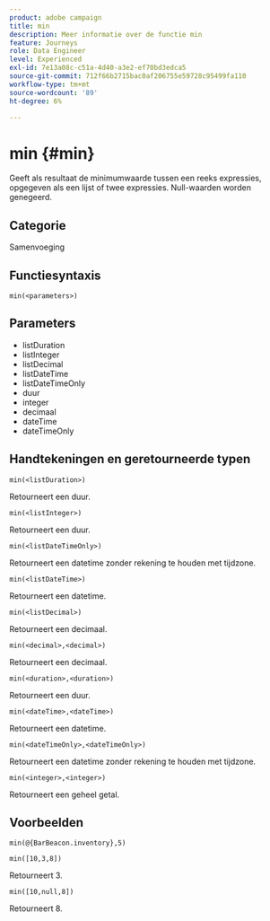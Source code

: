 ```yaml
---
product: adobe campaign
title: min
description: Meer informatie over de functie min
feature: Journeys
role: Data Engineer
level: Experienced
exl-id: 7e13a08c-c51a-4d40-a3e2-ef70bd3edca5
source-git-commit: 712f66b2715bac0af206755e59728c95499fa110
workflow-type: tm+mt
source-wordcount: '89'
ht-degree: 6%

---
```


# min {#min}

Geeft als resultaat de minimumwaarde tussen een reeks expressies, opgegeven als een lijst of twee expressies. Null-waarden worden genegeerd.

## Categorie

Samenvoeging

## Functiesyntaxis

`min(<parameters>)`

## Parameters

* listDuration
* listInteger
* listDecimal
* listDateTime
* listDateTimeOnly
* duur
* integer
* decimaal
* dateTime
* dateTimeOnly

## Handtekeningen en geretourneerde typen

`min(<listDuration>)`

Retourneert een duur.

`min(<listInteger>)`

Retourneert een duur.

`min(<listDateTimeOnly>)`

Retourneert een datetime zonder rekening te houden met tijdzone.

`min(<listDateTime>)`

Retourneert een datetime.

`min(<listDecimal>)`

Retourneert een decimaal.

`min(<decimal>,<decimal>)`

Retourneert een decimaal.

`min(<duration>,<duration>)`

Retourneert een duur.

`min(<dateTime>,<dateTime>)`

Retourneert een datetime.

`min(<dateTimeOnly>,<dateTimeOnly>)`

Retourneert een datetime zonder rekening te houden met tijdzone.

`min(<integer>,<integer>)`

Retourneert een geheel getal.

## Voorbeelden

`min(@{BarBeacon.inventory},5)`

`min([10,3,8])`

Retourneert 3.

`min([10,null,8])`

Retourneert 8.
